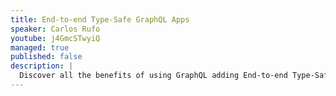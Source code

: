 ```yaml
---
title: End-to-end Type-Safe GraphQL Apps
speaker: Carlos Rufo
youtube: j4GmcSTwyiQ
managed: true
published: false
description: |
  Discover all the benefits of using GraphQL adding End-to-end Type-Safety to your app with this live-coding talk. At the end of such, you’ll want to refactor your codebase in order to take all the advantages of TypeScript, GraphQL & React working together on a SpaceX demo 🚀
---
```

